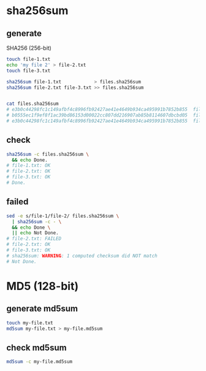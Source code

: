 # sha256sum
## generate 
SHA256 (256-bit)
```bash
touch file-1.txt
echo 'my file 2' > file-2.txt
touch file-3.txt

sha256sum file-1.txt            > files.sha256sum
sha256sum file-2.txt file-3.txt >> files.sha256sum


cat files.sha256sum 
# e3b0c44298fc1c149afbf4c8996fb92427ae41e4649b934ca495991b7852b855  file-1.txt
# b0555ec1f9ef8f1ac39bd86153d00022cc807dd216907ab85b8114607dbcbd05  file-2.txt
# e3b0c44298fc1c149afbf4c8996fb92427ae41e4649b934ca495991b7852b855  file-3.txt
```


## check
```bash
sha256sum -c files.sha256sum \
  && echo Done.
# file-1.txt: OK
# file-2.txt: OK
# file-3.txt: OK
# Done.
```


## failed
```bash
sed -e s/file-1/file-2/ files.sha256sum \
  | sha256sum -c - \
  && echo Done \
  || echo Not Done.
# file-2.txt: FAILED
# file-2.txt: OK
# file-3.txt: OK
# sha256sum: WARNING: 1 computed checksum did NOT match
# Not Done.
```


# MD5 (128-bit)

## generate md5sum 
```bash
touch my-file.txt
md5sum my-file.txt > my-file.md5sum
```

## check md5sum
```bash
md5sum -c my-file.md5sum
```
